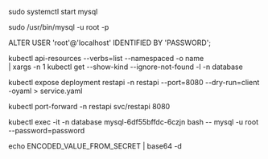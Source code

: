 sudo systemctl start mysql

sudo /usr/bin/mysql -u root -p

ALTER USER 'root'@'localhost' IDENTIFIED BY 'PASSWORD';

kubectl api-resources --verbs=list --namespaced -o name \
  | xargs -n 1 kubectl get --show-kind --ignore-not-found -l -n database

kubectl expose deployment restapi -n restapi --port=8080 --dry-run=client -oyaml > service.yaml

kubectl port-forward -n restapi svc/restapi 8080

kubectl exec -it -n database mysql-6df55bffdc-6czjn bash -- mysql -u root --password=password

echo ENCODED_VALUE_FROM_SECRET | base64 -d
